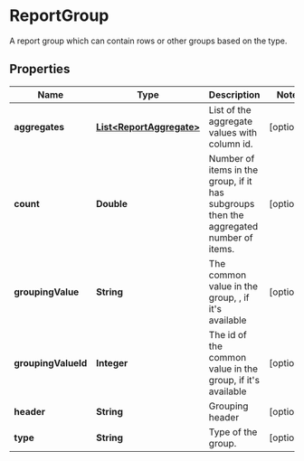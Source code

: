 

# ReportGroup

A report group which can contain rows or other groups based on the type.

## Properties

| Name | Type | Description | Notes |
|------------ | ------------- | ------------- | -------------|
|**aggregates** | [**List&lt;ReportAggregate&gt;**](ReportAggregate.md) | List of the aggregate values with column id. |  [optional] |
|**count** | **Double** | Number of items in the group, if it has subgroups then the aggregated number of items. |  [optional] |
|**groupingValue** | **String** | The common value in the group, , if it&#39;s available |  [optional] |
|**groupingValueId** | **Integer** | The id of the common value in the group, if it&#39;s available |  [optional] |
|**header** | **String** | Grouping header |  [optional] |
|**type** | **String** | Type of the group. |  [optional] |



